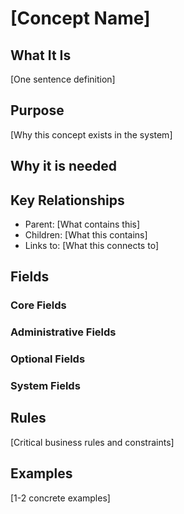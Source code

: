 # [Concept Name]

## What It Is
[One sentence definition]

## Purpose
[Why this concept exists in the system]

## Why it is needed 

## Key Relationships
- Parent: [What contains this]
- Children: [What this contains]
- Links to: [What this connects to]

## Fields
<!-- Use - **Name** (Type): descrition-->
<!-- For instance - **Amount** (Money): Amount needed for this recipient -->

### Core Fields

### Administrative Fields  


### Optional Fields


### System Fields


## Rules
[Critical business rules and constraints]

## Examples
[1-2 concrete examples]